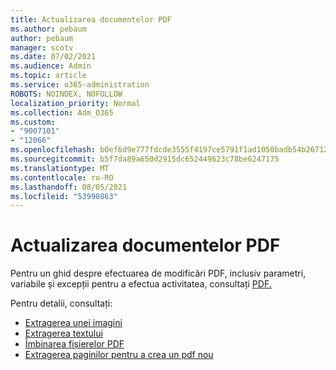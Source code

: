 ```yaml
---
title: Actualizarea documentelor PDF
ms.author: pebaum
author: pebaum
manager: scotv
ms.date: 07/02/2021
ms.audience: Admin
ms.topic: article
ms.service: o365-administration
ROBOTS: NOINDEX, NOFOLLOW
localization_priority: Normal
ms.collection: Adm_O365
ms.custom:
- "9007101"
- "12066"
ms.openlocfilehash: b0ef6d9e777fdcde3555f4197ce5791f1ad1050badb54b267129d2b1febe0e7c
ms.sourcegitcommit: b5f7da89a650d2915dc652449623c78be6247175
ms.translationtype: MT
ms.contentlocale: ro-RO
ms.lasthandoff: 08/05/2021
ms.locfileid: "53990863"
---
```

# <a name="update-pdf-documents"></a>Actualizarea documentelor PDF

Pentru un ghid despre efectuarea de modificări PDF, inclusiv parametri, variabile și excepții pentru a efectua activitatea, consultați [PDF.](/power-automate/desktop-flows/actions-reference/pdf)

Pentru detalii, consultați:

- [Extragerea unei imagini](/power-automate/desktop-flows/actions-reference/pdf#pdf-actions)
- [Extragerea textului](/power-automate/desktop-flows/actions-reference/pdf#extracttextfrompdfaction)
- [Îmbinarea fișierelor PDF](/power-automate/desktop-flows/actions-reference/pdf#mergefiles)
- [Extragerea paginilor pentru a crea un pdf nou](/power-automate/desktop-flows/actions-reference/pdf#extractpages)
